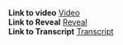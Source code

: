 **Link to video** [Video](https://youtu.be/Lf1HJNx5DgA)  
**Link to Reveal** [Reveal](https://sharpman13-angular-presentation.netlify.app/)  
**Link to Transcript**  [Transcript](https://docs.google.com/document/d/1IjxCfLvyMU8H5U3_SQZbZpn_7TSMBb6W/edit?usp=share_link&ouid=118320064334330381308&rtpof=true&sd=true)
